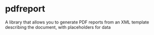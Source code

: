 # pdfreport
A library that allows you to generate PDF reports from an XML template describing the document, with placeholders for data
